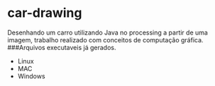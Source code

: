 # car-drawing
Desenhando um carro utilizando Java no processing a partir de uma imagem, trabalho realizado com conceitos de computação gráfica.
###Arquivos executaveis já gerados.
- Linux
- MAC
- Windows
